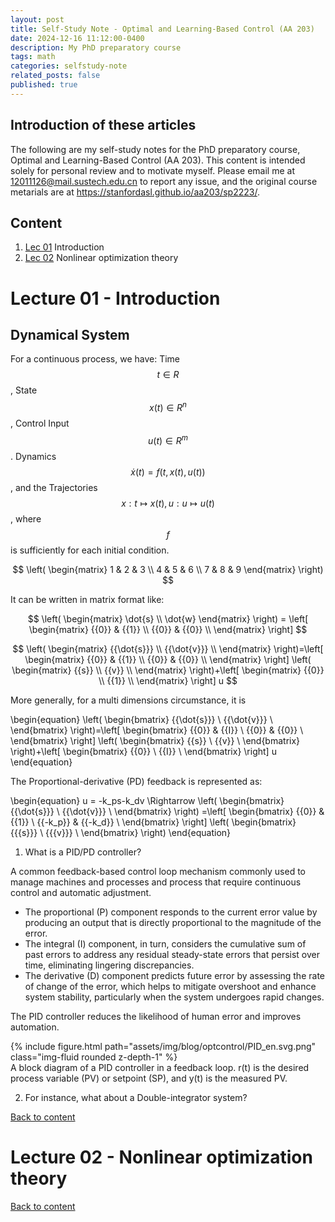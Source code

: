 ```yaml
---
layout: post
title: Self-Study Note - Optimal and Learning-Based Control (AA 203)
date: 2024-12-16 11:12:00-0400
description: My PhD preparatory course
tags: math
categories: selfstudy-note
related_posts: false
published: true
---
```


## Introduction of these articles

The following are my self-study notes for the PhD preparatory course, Optimal and Learning-Based Control (AA 203). 
This content is intended solely for personal review and to motivate myself.
Please email me at <12011126@mail.sustech.edu.cn> to report any issue, and the original course metarials are at <https://stanfordasl.github.io/aa203/sp2223/>.


## Content

1. [Lec 01](#lec_01) Introduction
2. [Lec 02](#lec_02) Nonlinear optimization theory

 
<p id="lec_01"></p>              

# Lecture 01 - Introduction

## Dynamical System

For a continuous process, we have: 
Time $$t\in R$$, State $$x(t)\in R^n$$, Control Input $$u(t)\in R^m$$.
Dynamics $$\dot{x}(t) = f (t,x(t), u(t))$$, and the Trajectories $$x:t\mapsto  x(t), u:u\mapsto  u(t)$$, where $$f$$ is sufficiently for each initial condition.

$$
 \left(  \begin{matrix}
   1 & 2 & 3 \\
   4 & 5 & 6 \\
   7 & 8 & 9
  \end{matrix} \right)
$$

It can be written in matrix format like:

$$
 \left(  \begin{matrix}
   \dot{s} \\ \dot{w}
  \end{matrix} \right) = 
  \left[ \begin{matrix} {{0}} & {{1}} \\ {{0}} & {{0}} \\ \end{matrix} \right]
$$



$$
\left( \begin{matrix} {{\dot{s}}} \\ {{\dot{v}}} \\ \end{matrix} \right)=\left[ \begin{matrix} {{0}} & {{1}} \\ {{0}} & {{0}} \\ \end{matrix} \right] \left( \begin{matrix} {{s}} \\ {{v}} \\ \end{matrix} \right)+\left[ \begin{matrix} {{0}} \\ {{1}} \\ \end{matrix} \right] u 
$$

More generally, for a multi dimensions circumstance, it is

\begin{equation}
\left( \begin{bmatrix} {{\dot{s}}} \\ {{\dot{v}}} \\ \end{bmatrix} \right)=\left[ \begin{bmatrix} {{0}} & {{I}} \\ {{0}} & {{0}} \\ \end{bmatrix} \right] \left( \begin{bmatrix} {{s}} \\ {{v}} \\ \end{bmatrix} \right)+\left[ \begin{bmatrix} {{0}} \\ {{I}} \\ \end{bmatrix} \right] u 
\end{equation}

The Proportional-derivative (PD) feedback is represented as:

\begin{equation}
u = -k_ps-k_dv \Rightarrow \left( \begin{bmatrix} {{\dot{s}}} \\ {{\dot{v}}} \\ \end{bmatrix} \right) =\left[ \begin{bmatrix} {{0}} & {{1}} \\ {{-k_p}} & {{-k_d}} \\ \end{bmatrix} \right] \left( \begin{bmatrix} {{{s}}} \\ {{{v}}} \\ \end{bmatrix} \right) 
\end{equation}


1. What is a PID/PD controller?

A common feedback-based control loop mechanism commonly used to manage machines and processes and process that require continuous control and automatic adjustment.
- The proportional (P) component responds to the current error value by producing an output that is directly proportional to the magnitude of the error.
-  The integral (I) component, in turn, considers the cumulative sum of past errors to address any residual steady-state errors that persist over time, eliminating lingering discrepancies.
- The derivative (D) component predicts future error by assessing the rate of change of the error, which helps to mitigate overshoot and enhance system stability, particularly when the system undergoes rapid changes.

The PID controller reduces the likelihood of human error and improves automation.

<div class="row mt-3">
    <div class="col-sm mt-3 mt-md-0">
        {% include figure.html path="assets/img/blog/optcontrol/PID_en.svg.png" class="img-fluid rounded z-depth-1" %}
    </div>
</div>
<div class="caption">
    A block diagram of a PID controller in a feedback loop. r(t) is the desired process variable (PV) or setpoint (SP), and y(t) is the measured PV.
</div>

2. For instance, what about a Double-integrator system?


[Back to content](#content)         
 
<p id="lec_02"></p>              

# Lecture 02 - Nonlinear optimization theory


[Back to content](#content)
